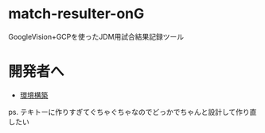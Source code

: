 # match-resulter-onG
GoogleVision+GCPを使ったJDM用試合結果記録ツール

# 開発者へ
- [環境構築](./devDoc/env.md)

ps. テキトーに作りすぎてぐちゃぐちゃなのでどっかでちゃんと設計して作り直したい

